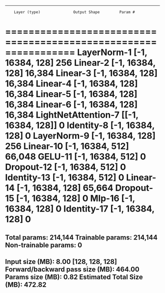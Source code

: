 ----------------------------------------------------------------
        Layer (type)               Output Shape         Param #
================================================================
         LayerNorm-1           [-1, 16384, 128]             256
            Linear-2           [-1, 16384, 128]          16,384
            Linear-3           [-1, 16384, 128]          16,384
            Linear-4           [-1, 16384, 128]          16,384
            Linear-5           [-1, 16384, 128]          16,384
            Linear-6           [-1, 16384, 128]          16,384
 LightNetAttention-7         [[-1, 16384, 128]]               0
          Identity-8           [-1, 16384, 128]               0
         LayerNorm-9           [-1, 16384, 128]             256
           Linear-10           [-1, 16384, 512]          66,048
             GELU-11           [-1, 16384, 512]               0
          Dropout-12           [-1, 16384, 512]               0
         Identity-13           [-1, 16384, 512]               0
           Linear-14           [-1, 16384, 128]          65,664
          Dropout-15           [-1, 16384, 128]               0
              Mlp-16           [-1, 16384, 128]               0
         Identity-17           [-1, 16384, 128]               0
================================================================
Total params: 214,144
Trainable params: 214,144
Non-trainable params: 0
----------------------------------------------------------------
Input size (MB): 8.00 [128, 128, 128]
Forward/backward pass size (MB): 464.00
Params size (MB): 0.82
Estimated Total Size (MB): 472.82
----------------------------------------------------------------